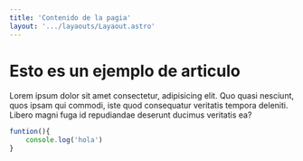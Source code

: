 ```yaml
---
title: 'Contenido de la pagia'
layout: '.../layaouts/Layaout.astro'
---
```


# Esto es un ejemplo de articulo
Lorem ipsum dolor sit amet consectetur, adipisicing elit. Quo quasi nesciunt, quos ipsam qui commodi, iste quod consequatur veritatis tempora deleniti. Libero magni fuga id repudiandae deserunt ducimus veritatis ea?

```javascript
funtion(){
    console.log('hola')
}
```